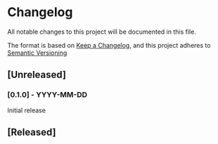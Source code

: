 # Changelog
All notable changes to this project will be documented in this file.

The format is based on [Keep a Changelog](https://keepachangelog.com/en/1.0.0),
and this project adheres to [Semantic Versioning](https://semver.org/spec/v2.0.0.hmtml)

## [Unreleased]
### [0.1.0] - YYYY-MM-DD
Initial release

## [Released]